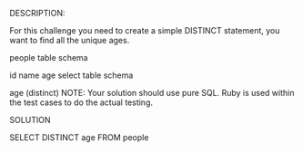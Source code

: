 DESCRIPTION:

For this challenge you need to create a simple DISTINCT statement, you want to find all the unique ages.

people table schema

id
name
age
select table schema

age (distinct)
NOTE: Your solution should use pure SQL. Ruby is used within the test cases to do the actual testing.

SOLUTION

SELECT DISTINCT age
FROM people